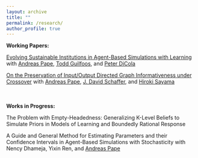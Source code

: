 ```yaml
---
layout: archive
title: ""
permalink: /research/
author_profile: true
---
```

<b>Working Papers:</b><br>

[Evolving Sustainable Institutions in Agent-Based Simulations with Learning](https://chriszosh1.github.io/files/EvolvingSustainableInstitutions_Zosh_et_al.pdf)
with <a href="https://www.binghamton.edu/economics/faculty/profile.html?id=apape"> Andreas Pape</a>,
<a href="https://www.toddguilfoos.com/"> Todd Guilfoos</a>, and
<a href="https://www.law.northwestern.edu/faculty/profiles/peterdicola/"> Peter DiCola</a><br>

<a href="https://arxiv.org/abs/2406.10369"> On the Preservation of Input/Output Directed Graph Informativeness under Crossover</a>
with <a href="https://www.binghamton.edu/economics/faculty/profile.html?id=apape"> Andreas Pape</a>,
<a href="https://scholar.google.com/citations?user=pRy5WdkAAAAJ&hl=en"> J. David Schaffer</a>, and
<a href="http://bingdev.binghamton.edu/sayama/"> Hiroki Sayama</a><br>

<br>
<br>
<b>Works in Progress:</b><br>

The Problem with Empty-Headedness: Generalizing K-Level Beliefs to Simulate Priors in Models of Learning and Boundedly Rational Response

A Guide and General Method for Estimating Parameters and their Confidence Intervals in Agent-Based Simulations with Stochasticity
with Nency Dhameja,
Yixin Ren, and
<a href="https://www.binghamton.edu/economics/faculty/profile.html?id=apape"> Andreas Pape</a><br>

